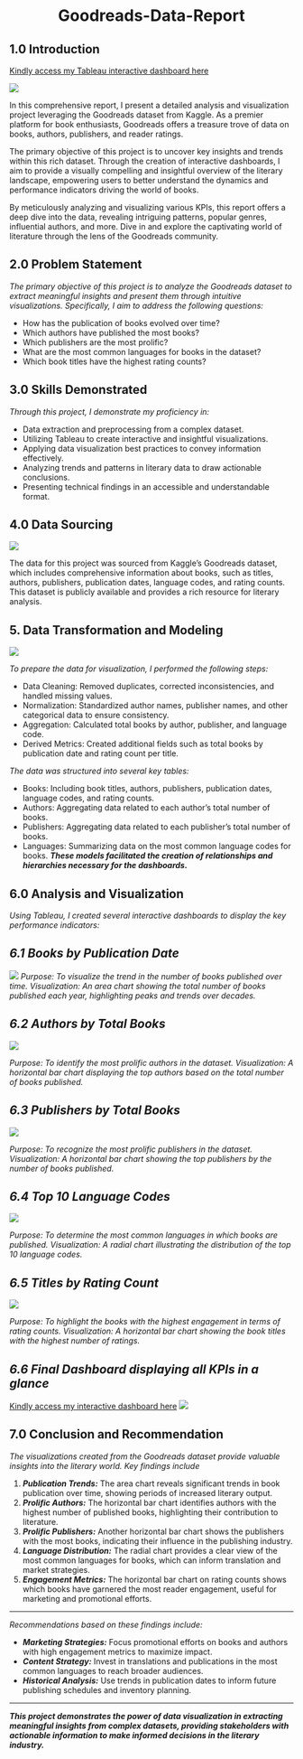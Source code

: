 # <p align = "center"> Goodreads-Data-Report </p>

## 1.0 Introduction
[Kindly access my Tableau interactive dashboard here](https://public.tableau.com/app/profile/azeez.olasupo/viz/GoodreadsDashboard_17117128023500/GoodreadsDashboard)


![](https://github.com/paragon-tech001/Goodreads-Data-Report/blob/main/goodread.png)

In this comprehensive report, I present a detailed analysis and visualization project leveraging the Goodreads dataset from Kaggle. As a premier platform for book enthusiasts, Goodreads offers a treasure trove of data on books, authors, publishers, and reader ratings.

The primary objective of this project is to uncover key insights and trends within this rich dataset. Through the creation of interactive dashboards, I aim to provide a visually compelling and insightful overview of the literary landscape, empowering users to better understand the dynamics and performance indicators driving the world of books.

By meticulously analyzing and visualizing various KPIs, this report offers a deep dive into the data, revealing intriguing patterns, popular genres, influential authors, and more. Dive in and explore the captivating world of literature through the lens of the Goodreads community.


## 2.0 Problem Statement

_The primary objective of this project is to analyze the Goodreads dataset to extract meaningful insights and present them through intuitive visualizations. Specifically, I aim to address the following questions:_
- How has the publication of books evolved over time?
- Which authors have published the most books?
- Which publishers are the most prolific?
- What are the most common languages for books in the dataset?
- Which book titles have the highest rating counts?


## 3.0 Skills Demonstrated

_Through this project, I demonstrate my proficiency in:_
- Data extraction and preprocessing from a complex dataset.
- Utilizing Tableau to create interactive and insightful visualizations.
- Applying data visualization best practices to convey information effectively.
- Analyzing trends and patterns in literary data to draw actionable conclusions.
- Presenting technical findings in an accessible and understandable format.


## 4.0 Data Sourcing
![](https://github.com/paragon-tech001/Goodreads-Data-Report/blob/main/data%20source.PNG)

The data for this project was sourced from Kaggle’s Goodreads dataset, which includes comprehensive information about books, such as titles, authors, publishers, publication dates, language codes, and rating counts. This dataset is publicly available and provides a rich resource for literary analysis.



## 5. Data Transformation and Modeling

![](https://github.com/paragon-tech001/Goodreads-Data-Report/blob/main/data%20modelling.PNG)

_To prepare the data for visualization, I performed the following steps:_
- Data Cleaning: Removed duplicates, corrected inconsistencies, and handled missing values.
- Normalization: Standardized author names, publisher names, and other categorical data to ensure consistency.
- Aggregation: Calculated total books by author, publisher, and language code.
- Derived Metrics: Created additional fields such as total books by publication date and rating count per title.

_The data was structured into several key tables:_
- Books: Including book titles, authors, publishers, publication dates, language codes, and rating counts.
- Authors: Aggregating data related to each author’s total number of books.
- Publishers: Aggregating data related to each publisher’s total number of books.
- Languages: Summarizing data on the most common language codes for books.
_**These models facilitated the creation of relationships and hierarchies necessary for the dashboards.**_

## 6.0 Analysis and Visualization

_Using Tableau, I created several interactive dashboards to display the key performance indicators:_

**_6.1 Books by Publication Date_**
---
![](https://github.com/paragon-tech001/Goodreads-Data-Report/blob/main/Books%20by%20publication%20date.PNG)
_Purpose: To visualize the trend in the number of books published over time._
_Visualization: An area chart showing the total number of books published each year, highlighting peaks and trends over decades._

**_6.2 Authors by Total Books_**
---
![](https://github.com/paragon-tech001/Goodreads-Data-Report/blob/main/Authors%20by%20total%20books.PNG)

_Purpose: To identify the most prolific authors in the dataset._
_Visualization: A horizontal bar chart displaying the top authors based on the total number of books published._

**_6.3 Publishers by Total Books_**
---
![](https://github.com/paragon-tech001/Goodreads-Data-Report/blob/main/publishers%20by%20total%20books.PNG)

_Purpose: To recognize the most prolific publishers in the dataset._
_Visualization: A horizontal bar chart showing the top publishers by the number of books published._


**_6.4 Top 10 Language Codes_**
---
![](https://github.com/paragon-tech001/Goodreads-Data-Report/blob/main/Top%2010%20Language%20codes.PNG)

_Purpose: To determine the most common languages in which books are published._
_Visualization: A radial chart illustrating the distribution of the top 10 language codes._

**_6.5 Titles by Rating Count_**
---
![](https://github.com/paragon-tech001/Goodreads-Data-Report/blob/main/Titles%20by%20rating%20count.PNG)

_Purpose: To highlight the books with the highest engagement in terms of rating counts._
_Visualization: A horizontal bar chart showing the book titles with the highest number of ratings._

**_6.6 Final Dashboard displaying all KPIs in a glance_**
---
[Kindly access my interactive dashboard here](https://public.tableau.com/app/profile/azeez.olasupo/viz/GoodreadsDashboard_17117128023500/GoodreadsDashboard)
![](https://github.com/paragon-tech001/Goodreads-Data-Report/blob/main/Good%20reads%20Dashboard.png)

## 7.0 Conclusion and Recommendation

_The visualizations created from the Goodreads dataset provide valuable insights into the literary world. Key findings include_

1. **_Publication Trends:_** The area chart reveals significant trends in book publication over time, showing periods of increased literary output.
2. **_Prolific Authors:_** The horizontal bar chart identifies authors with the highest number of published books, highlighting their contribution to literature.
3. **_Prolific Publishers:_** Another horizontal bar chart shows the publishers with the most books, indicating their influence in the publishing industry.
4. **_Language Distribution:_** The radial chart provides a clear view of the most common languages for books, which can inform translation and market strategies.
5. **_Engagement Metrics:_** The horizontal bar chart on rating counts shows which books have garnered the most reader engagement, useful for marketing and promotional efforts.

---
   
_Recommendations based on these findings include:_

- **_Marketing Strategies:_** Focus promotional efforts on books and authors with high engagement metrics to maximize impact.
- **_Content Strategy:_** Invest in translations and publications in the most common languages to reach broader audiences.
- **_Historical Analysis:_** Use trends in publication dates to inform future publishing schedules and inventory planning.

---

**_This project demonstrates the power of data visualization in extracting meaningful insights from complex datasets, providing stakeholders with actionable information to make informed decisions in the literary industry._**

